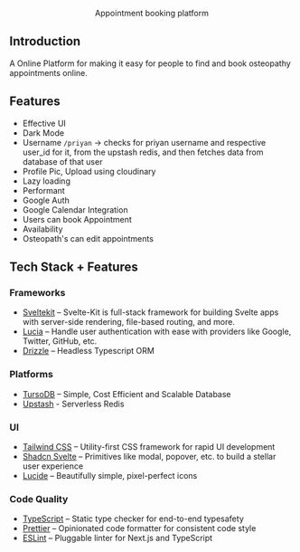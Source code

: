 <p align="center">
  Appointment booking platform
</p>

## Introduction

A Online Platform for making it easy for people to find and book osteopathy appointments online.

## Features
- Effective UI
- Dark Mode
- Username
	`/priyan` -> checks for priyan username and respective user_id for it, from the upstash redis, and then fetches data from database of that user
- Profile Pic, Upload using cloudinary
- Lazy loading
- Performant
- Google Auth
- Google Calendar Integration
- Users can book Appointment
- Availability
- Osteopath's can edit appointments

## Tech Stack + Features

### Frameworks

- [Sveltekit](https://kit.svelte.dev) – Svelte-Kit is full-stack framework for building Svelte apps with server-side rendering, file-based routing, and more.
- [Lucia](https://lucia-auth.com) – Handle user authentication with ease with providers like Google, Twitter, GitHub, etc.
- [Drizzle](https://orm.drizzle.team) – Headless Typescript ORM

### Platforms

- [TursoDB](https://turso.tech/) – Simple, Cost Efficient and Scalable Database
- [Upstash](https://upstash.com) - Serverless Redis

### UI

- [Tailwind CSS](https://tailwindcss.com/) – Utility-first CSS framework for rapid UI development
- [Shadcn Svelte](https://shadcn-svelte.com/) – Primitives like modal, popover, etc. to build a stellar user experience
- [Lucide](https://lucide.dev/) – Beautifully simple, pixel-perfect icons

### Code Quality

- [TypeScript](https://www.typescriptlang.org/) – Static type checker for end-to-end typesafety
- [Prettier](https://prettier.io/) – Opinionated code formatter for consistent code style
- [ESLint](https://eslint.org/) – Pluggable linter for Next.js and TypeScript

